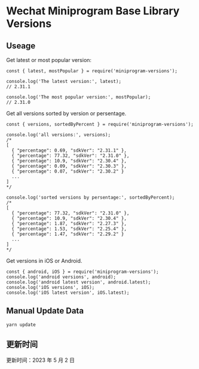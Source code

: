 
# Wechat Miniprogram Base Library Versions

## Useage

Get latest or most popular version:

```;
const { latest, mostPopular } = require('miniprogram-versions');

console.log('The latest version:', latest);
// 2.31.1

console.log('The most popular version:', mostPopular);
// 2.31.0

```

Get all versions sorted by version or persentage.

```
const { versions, sortedByPercent } = require('miniprogram-versions');

console.log('all versions:', versions);
/*
[
  { "percentage": 0.69, "sdkVer": "2.31.1" },
  { "percentage": 77.32, "sdkVer": "2.31.0" },
  { "percentage": 10.9, "sdkVer": "2.30.4" },
  { "percentage": 0.09, "sdkVer": "2.30.3" },
  { "percentage": 0.07, "sdkVer": "2.30.2" }
  ...
]
*/

console.log('sorted versions by persentage:', sortedByPercent);
/*
[
  { "percentage": 77.32, "sdkVer": "2.31.0" },
  { "percentage": 10.9, "sdkVer": "2.30.4" },
  { "percentage": 1.87, "sdkVer": "2.27.3" },
  { "percentage": 1.53, "sdkVer": "2.25.4" },
  { "percentage": 1.47, "sdkVer": "2.29.2" }
  ...
]
*/
```

Get versions in iOS or Android.

```
const { android, iOS } = require('miniprogram-versions');
console.log('android versions', android);
console.log('android latest version', android.latest);
console.log('iOS versions', iOS);
console.log('iOS latest version', iOS.latest);
```

## Manual Update Data

```
yarn update
```

## 更新时间

更新时间：2023 年 5 月 2 日
